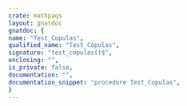 ```yaml
---
crate: mathpaqs
layout: gnatdoc
gnatdoc: {
name: "Test_Copulas",
qualified_name: "Test_Copulas",
signature: "test_copulas()$",
enclosing: "",
is_private: false,
documentation: "",
documentation_snippet: "procedure Test_Copulas",
}
---
```

